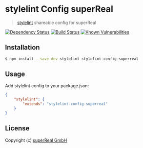 # stylelint Config superReal
> [stylelint](https://stylelint.io/) shareable config for superReal

[![Dependency Status](https://david-dm.org/superReal/stylelint-config-superreal.svg)](https://david-dm.org/superreal/stylelint-config-superreal)
[![Build Status](https://travis-ci.org/superReal/stylelint-config-superreal.svg?branch=master)](https://travis-ci.org/superReal/stylelint-config-superreal)
[![Known Vulnerabilities](https://snyk.io/test/github/superReal/stylelint-config-superreal/badge.svg)](https://snyk.io/test/github/superreal/stylelint-config-superreal)

## Installation
    
```bash
$ npm install --save-dev stylelint stylelint-config-superreal
```

## Usage

Add stylelint config to your package.json:

```json
{
    "stylelint": {
        "extends": "stylelint-config-superreal"
    }
}
```



## License
Copyright (c) [superReal GmbH](http://www.superreal.de)
